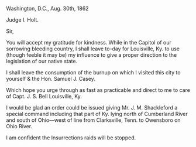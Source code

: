Washington, D.C., Aug. 30th, 1862

Judge I. Holt.

Sir,

You will accept my gratitude for kindness. While in the Capitol of our sorrowing bleeding country, I shall leave to-day for Louisville, Ky. to use (though feeble it may be) my influence to give a proper direction to the legislation of our native state.

I shall leave the consumption of the burnup on which I visited this city to yourself & the Hon. Samuel J. Casey.

Which hope you urge through as fast as practicable and direct to me to care of Capt. J. S. Bell Louisville, Ky.

I would be glad an order could be issued giving Mr. J. M. Shackleford a special command including that part of Ky. lying north of Cumberland River and south of Ohio—west of line from Clarksville, Tenn. to Owensboro on Ohio River.

I am confident the Insurrections raids will be stopped.